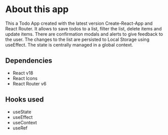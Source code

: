 # About this app

This a Todo App created with the latest version Create-React-App and React Router.
It allows to save todos to a list, filter the list, delete items and update items.
There are confirmation modals and alerts to give feedback to the user.
The changes to the list are persisted to Local Storage using useEffect.
The state is centrally managed in a global context.

## Dependencies

- React v18
- React Icons
- React Router v6

## Hooks used

- useState
- useEffect
- useContext
- useRef
